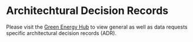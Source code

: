# Architechtural Decision Records

Please visit the [Green Energy Hub](https://github.com/Energinet-DataHub/green-energy-hub/tree/main/docs/architecture-decision-record) to view general as well as data requests specific architectural decision records (ADR).
